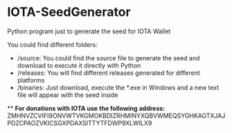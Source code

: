 # IOTA-SeedGenerator
Python program just to generate the seed for IOTA Wallet

You could find different folders:
- /source: You could find the source file to generate the seed and download to execute it directly with Python
- /releases: You will find different releases generated for different platforms
- /binaries: Just download, execute the *.exe in Windows and a new text file will appear with the seed inside

** <b>For donations with IOTA use the following address:</b> ZMHNVZCVIFI9ONVWTVKGMOKBDIZRHMINYXQBVWMEQSYGHKAGTXJAJPDZCPAOZVKICSGXPDAXSITTYTFDWP9XLWILX9


